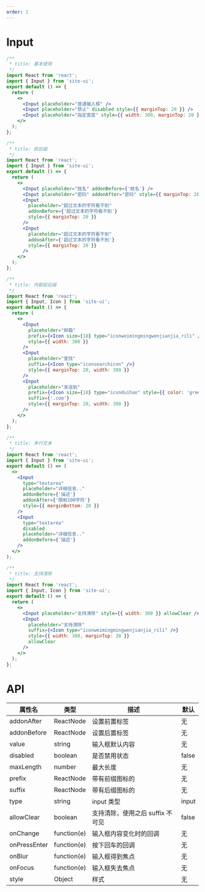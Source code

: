 ```yaml
---
order: 1
---
```


# Input

```jsx
/**
 * title: 基本使用
 */
import React from 'react';
import { Input } from 'site-ui';
export default () => {
  return (
    <>
      <Input placeholder="普通输入框" />
      <Input placeholder="禁止" disabled style={{ marginTop: 20 }} />
      <Input placeholder="指定宽度" style={{ width: 300, marginTop: 20 }} />
    </>
  );
};
```

```jsx
/**
 * title: 前后缀
 */
import React from 'react';
import { Input } from 'site-ui';
export default () => {
  return (
    <>
      <Input placeholder="姓名" addonBefore={'姓名'} />
      <Input placeholder="密码" addonAfter="密码" style={{ marginTop: 20 }} />
      <Input
        placeholder="超过文本的字符看不到"
        addonBefore={'超过文本的字符看不到'}
        style={{ marginTop: 20 }}
      />
      <Input
        placeholder="超过文本的字符看不到"
        addonAfter={'超过文本的字符看不到'}
        style={{ marginTop: 20 }}
      />
    </>
  );
};
```

```jsx
/**
 * title: 内联前后缀
 */
import React from 'react';
import { Input, Icon } from 'site-ui';
export default () => {
  return (
    <>
      <Input
        placeholder="邮箱"
        prefix={<Icon size={18} type="iconweimingmingwenjianjia_rili" />}
        style={{ width: 300 }}
      />
      <Input
        placeholder="查找"
        suffix={<Icon type="iconsearchicon" />}
        style={{ marginTop: 20, width: 300 }}
      />
      <Input
        placeholder="发送到"
        prefix={<Icon size={18} type="iconduihao" style={{ color: 'green' }} />}
        suffix={'.com'}
        style={{ marginTop: 20, width: 300 }}
      />
    </>
  );
};
```

```jsx
/**
 * title: 多行文本
 */
import React from 'react';
import { Input } from 'site-ui';
export default () => (
  <>
    <Input
      type="textarea"
      placeholder="详细信息.."
      addonBefore={'描述'}
      addonAfter={'限制100字符'}
      style={{ marginBottom: 20 }}
    />
    <Input
      type="textarea"
      disabled
      placeholder="详细信息.."
      addonBefore={'描述'}
    />
  </>
);
```

```jsx
/**
 * title: 支持清除
 */
import React from 'react';
import { Input, Icon } from 'site-ui';
export default () => {
  return (
    <>
      <Input placeholder="支持清除" style={{ width: 300 }} allowClear />
      <Input
        placeholder="支持清除"
        suffix={<Icon type="iconweimingmingwenjianjia_rili" />}
        style={{ width: 300, marginTop: 20 }}
        allowClear
      />
    </>
  );
};
```

# API

| **属性名**   | **类型**    | **描述**                         | **默认** |
| ------------ | ----------- | -------------------------------- | -------- |
| addonAfter   | ReactNode   | 设置前置标签                     | 无       |
| addonBefore  | ReactNode   | 设置后置标签                     | 无       |
| value        | string      | 输入框默认内容                   | 无       |
| disabled     | boolean     | 是否禁用状态                     | false    |
| maxLength    | number      | 最大长度                         | 无       |
| prefix       | ReactNode   | 带有前缀图标的                   | 无       |
| suffix       | ReactNode   | 带有后缀图标的                   | 无       |
| type         | string      | input 类型                       | input    |
| allowClear   | boolean     | 支持清除，使用之后 suffix 不可见 | false    |
| onChange     | function(e) | 输入框内容变化时的回调           | 无       |
| onPressEnter | function(e) | 按下回车的回调                   | 无       |
| onBlur       | function(e) | 输入框得到焦点                   | 无       |
| onFocus      | function(e) | 输入框失去焦点                   | 无       |
| style        | Object      | 样式                             | 无       |
